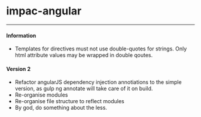 # impac-angular
---

#### Information

- Templates for directives must not use double-quotes for strings. Only html attribute values may be wrapped in double qoutes.

#### Version 2

- Refactor angularJS dependency injection annotiations to the simple version, as gulp ng annotate will take care of it on build.
- Re-organise modules
- Re-organise file structure to reflect modules
- By god, do something about the less.
